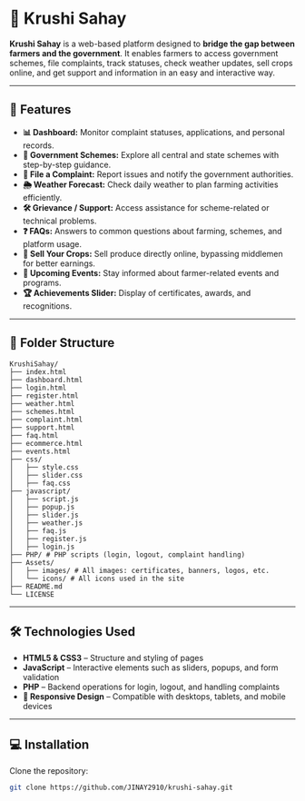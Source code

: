 # 🌾 Krushi Sahay

**Krushi Sahay** is a web-based platform designed to **bridge the gap between farmers and the government**. It enables farmers to access government schemes, file complaints, track statuses, check weather updates, sell crops online, and get support and information in an easy and interactive way.

---

## 🚀 Features

- **📊 Dashboard:** Monitor complaint statuses, applications, and personal records.  
- **📜 Government Schemes:** Explore all central and state schemes with step-by-step guidance.  
- **📨 File a Complaint:** Report issues and notify the government authorities.  
- **🌦️ Weather Forecast:** Check daily weather to plan farming activities efficiently.  
- **🛠️ Grievance / Support:** Access assistance for scheme-related or technical problems.  
- **❓ FAQs:** Answers to common questions about farming, schemes, and platform usage.  
- **🌾 Sell Your Crops:** Sell produce directly online, bypassing middlemen for better earnings.  
- **📅 Upcoming Events:** Stay informed about farmer-related events and programs.  
- **🏆 Achievements Slider:** Display of certificates, awards, and recognitions.

---

## 📁 Folder Structure
```
KrushiSahay/
├── index.html
├── dashboard.html
├── login.html
├── register.html
├── weather.html
├── schemes.html
├── complaint.html
├── support.html
├── faq.html
├── ecommerce.html
├── events.html
├── css/
│   ├── style.css
│   ├── slider.css
│   ├── faq.css
├── javascript/
│   ├── script.js
│   ├── popup.js
│   ├── slider.js
│   ├── weather.js
│   ├── faq.js
│   ├── register.js
│   ├── login.js
├── PHP/ # PHP scripts (login, logout, complaint handling)
├── Assets/
│   ├── images/ # All images: certificates, banners, logos, etc.
│   └── icons/ # All icons used in the site
├── README.md
└── LICENSE
```
---

## 🛠️ Technologies Used

- **HTML5 & CSS3** – Structure and styling of pages  
- **JavaScript** – Interactive elements such as sliders, popups, and form validation  
- **PHP** – Backend operations for login, logout, and handling complaints  
- **📱 Responsive Design** – Compatible with desktops, tablets, and mobile devices  

---

## 💻 Installation

Clone the repository:  
```bash
git clone https://github.com/JINAY2910/krushi-sahay.git
